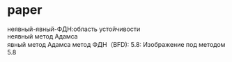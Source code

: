 # paper
неявный-явный-ФДН:область устойчивости
</br>неявный метод Адамсa
</br>явный метод Адамсa
метод ФДН（BFD):
5.8:
Изображение под методом 5.8
